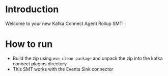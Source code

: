 # Introduction

Welcome to your new Kafka Connect Agent Rollup SMT!

# How to run

- Build the zip using `mvn clean package` and unpack the zip into the kafka connect plugins directory
- This SMT works with the Events Sink connector